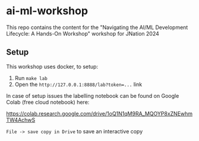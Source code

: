 # ai-ml-workshop

This repo contains the content for the "Navigating the AI/ML Development Lifecycle: A Hands-On Workshop" workshop for JNation 2024

## Setup
This workshop uses docker, to setup:

1. Run `make lab`
2. Open the `http://127.0.0.1:8888/lab?token=...` link


In case of setup issues the labelling notebook can be found on Google Colab (free cloud notebook) here:

https://colab.research.google.com/drive/1oQ1N1qM9RA_MQOYP8xZNEwhmTW4AchwS

`File -> save copy in Drive` to save an interactive copy